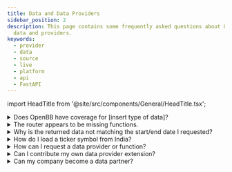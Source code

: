 ```yaml
---
title: Data and Data Providers
sidebar_position: 2
description: This page contains some frequently asked questions about OpenBB
  data and providers.
keywords:
  - provider
  - data
  - source
  - live
  - platform
  - api
  - FastAPI
---
```


import HeadTitle from '@site/src/components/General/HeadTitle.tsx';

<HeadTitle title="Data Providers FAQ - FAQs | OpenBB Platform Docs" />

<details>
<summary>Does OpenBB have coverage for [insert type of data]?</summary>

Equity market coverage will vary by provider and subscription status with them. It is common for free tiers to be US-listings only.

You can find all data models [here](/platform/data_models), or the [Reference](/platform/reference) page of endpoints. If the type of data you are looking for is not listed there, send us a [feature request](https://openbb.co/request-a-feature) telling us about your use case.

</details>

<details>
<summary>The router appears to be missing functions.</summary>

The router populates itself from the installed extensions. For example, if the Technical Analysis extension is not installed, the `obb.technical` router path will not be present.

The same applies to data extensions. If a provider module is not installed, it will not be displayed as a choice.

If you have just installed a new extension, the Python interface may need to be rebuilt. This can be triggered manually with:

```python
import openbb
openbb.build()
exit()
```

:::tip
Install all toolkits and data providers with:

```bash
pip install "openbb[all]"
```

or by cloning the GitHub repo, from the `/openbb_platform/` folder:

```bash
python dev_install.py -e
```

The nightly PyPI distribution is another way to install everything, and to be on the bleeding edge of development:

```bashe
pip install openbb-nightly
```

:::

</details>

<details>
<summary>Why is the returned data not matching the start/end date I requested?</summary>

The provider may not have data from the requested period, in which case the data will be what they return. For example, `provider='yfinance'` at one-minute intervals will not return beyond one week ago.

Another reason could be the data entitlements of your API key. Check the provider's website to know what data coverage to expect. If there is technical problem with a provider or function, please check [GitHub](https://github.com/OpenBB-finance/OpenBBTerminal/issues/new/choose) and raise an issue if one does not already exist. Or, send us an [email](mailto:support@openbb.co) with the details, your system configuration, the syntax used, and any error messages that are raised.

</details>

<details>
<summary>How do I load a ticker symbol from India?</summary>

Ticker symbols listed on exchanges outside of the US will have a suffix attached, for example, Rico Auto Industries Limited:

```python
from openbb import obb
data = obb.equity.price.historical("ricoauto.ns", provider="fmp")
```

The precise naming convention will differ by source, it's best to reference each source's own documentation for conventions.

</details>

<details>
<summary>How can I request a data provider or function?</summary>

Please [request a feature](https://openbb.co/request-a-feature), tell us about your use case.

</details>

<details>
<summary>Can I contribute my own data provider extension?</summary>

Yes! Please take a look at our [Development](/platform/development) pages for more information.

</details>

<details>
<summary>Can my company become a data partner?</summary>

Yes! Please visit our website [here](https://openbb.co/use-cases/data-vendors) and fill out the form.

</details>
